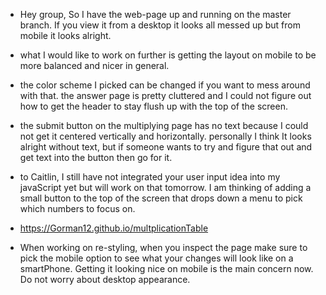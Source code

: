 * Hey group, So I have the web-page up and running on the master branch. If you view it from a desktop it looks all messed up but from mobile it looks alright.

* what I would like to work on further is getting the layout on mobile to be more balanced and nicer in general.

* the color scheme I picked can be changed if you want to mess around with that. the answer page is pretty cluttered and I could not figure out how to get the header to stay flush up with the top of the screen.

* the submit button on the multiplying page has no text because I could not get it centered vertically and horizontally. personally I think It looks alright without text, but if someone wants to try and figure that out and get text into the button then go for it.

* to Caitlin, I still have not integrated your user input idea into my javaScript yet but will work on that tomorrow. I am thinking of adding a small button to the top of the screen that drops down a menu to pick which numbers to focus on.

* https://Gorman12.github.io/multplicationTable

* When working on re-styling, when you inspect the page make sure to pick the mobile option to see what your changes will look like on a smartPhone. Getting it looking nice on mobile is the main concern now. Do not worry about desktop appearance.
